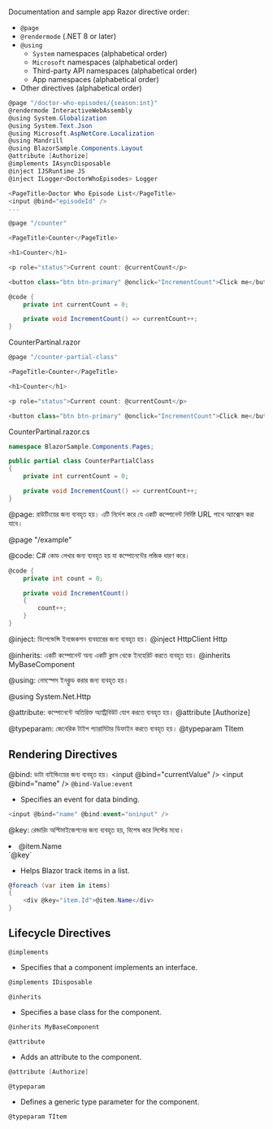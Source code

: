 
Documentation and sample app Razor directive order:

- `@page`
- `@rendermode` (.NET 8 or later)
- `@using`
    - `System` namespaces (alphabetical order)
    - `Microsoft` namespaces (alphabetical order)
    - Third-party API namespaces (alphabetical order)
    - App namespaces (alphabetical order)
- Other directives (alphabetical order)
```C#
@page "/doctor-who-episodes/{season:int}"
@rendermode InteractiveWebAssembly
@using System.Globalization
@using System.Text.Json
@using Microsoft.AspNetCore.Localization
@using Mandrill
@using BlazorSample.Components.Layout
@attribute [Authorize]
@implements IAsyncDisposable
@inject IJSRuntime JS
@inject ILogger<DoctorWhoEpisodes> Logger

<PageTitle>Doctor Who Episode List</PageTitle>
<input @bind="episodeId" />
...
```


```C#
@page "/counter"

<PageTitle>Counter</PageTitle>

<h1>Counter</h1>

<p role="status">Current count: @currentCount</p>

<button class="btn btn-primary" @onclick="IncrementCount">Click me</button>

@code {
    private int currentCount = 0;

    private void IncrementCount() => currentCount++;
}
```

CounterPartinal.razor
```C#
@page "/counter-partial-class"

<PageTitle>Counter</PageTitle>

<h1>Counter</h1>

<p role="status">Current count: @currentCount</p>

<button class="btn btn-primary" @onclick="IncrementCount">Click me</button>
```
CounterPartinal.razor.cs
```C#
namespace BlazorSample.Components.Pages;

public partial class CounterPartialClass
{
    private int currentCount = 0;

    private void IncrementCount() => currentCount++;
}
```


@page: রাউটিংয়ের জন্য ব্যবহৃত হয়। এটি নির্দেশ করে যে একটি কম্পোনেন্ট নির্দিষ্ট URL পাথে অ্যাক্সেস করা যাবে।

@page "/example"

@code: C# কোড লেখার জন্য ব্যবহৃত হয় যা কম্পোনেন্টের লজিক ধারণ করে।
```C#
@code {
    private int count = 0;

    private void IncrementCount()
    {
        count++;
    }
}

```

@inject: ডিপেন্ডেন্সি ইনজেকশন ব্যবহারের জন্য ব্যবহৃত হয়।
@inject HttpClient Http

@inherits: একটি কম্পোনেন্ট অন্য একটি ক্লাস থেকে ইনহেরিট করতে ব্যবহৃত হয়।
@inherits MyBaseComponent


@using: নেমস্পেস ইনক্লুড করার জন্য ব্যবহৃত হয়।

@using System.Net.Http


@attribute: কম্পোনেন্টে অতিরিক্ত অ্যাট্রিবিউট যোগ করতে ব্যবহৃত হয়।
@attribute [Authorize]

@typeparam: জেনেরিক টাইপ প্যারামিটার ডিফাইন করতে ব্যবহৃত হয়।
@typeparam TItem





## Rendering Directives


@bind: ডাটা বাইন্ডিংয়ের জন্য ব্যবহৃত হয়।
<input @bind="currentValue" />
<input @bind="name" />
`@bind-Value:event`

- Specifies an event for data binding.
```C#
<input @bind="name" @bind:event="oninput" />

```


@key: রেন্ডারিং অপ্টিমাইজেশনের জন্য ব্যবহৃত হয়, বিশেষ করে লিস্টের মধ্যে।
<li @key="item.Id">@item.Name</li>
`@key`

- Helps Blazor track items in a list.
```C#
@foreach (var item in items)
{
    <div @key="item.Id">@item.Name</div>
}

```

## Lifecycle Directives

`@implements`

- Specifies that a component implements an interface.
```C#
@implements IDisposable

```

`@inherits`

- Specifies a base class for the component.
```C#
@inherits MyBaseComponent

```

`@attribute`

- Adds an attribute to the component.
```C#
@attribute [Authorize]

```

`@typeparam`

- Defines a generic type parameter for the component.
```c#
@typeparam TItem

```

